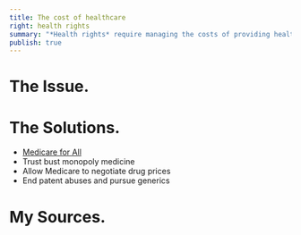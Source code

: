 ```yaml
---
title: The cost of healthcare
right: health rights
summary: "*Health rights* require managing the costs of providing healthcare. The amount spent on healthcare in the U.S has risen exponentially year over year and we spend far more relative to the rest of the world. Reducing what we spend starts by eliminating the profit motive and administrative burden of for-profit insurers and monopolistic hospital systems. Ensuring free access to preventive services and medicine will further reduce expensive medical episodes. The costs of prescription drugs can be addressed through Medicare price negotiation and more aggressively pursuing generic availability."
publish: true
---
```


# The Issue.

# The Solutions.

-   [Medicare for All](medicare-for-all.md)
-   Trust bust monopoly medicine
-   Allow Medicare to negotiate drug prices
-   End patent abuses and pursue generics

# My Sources.
